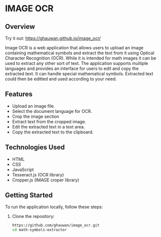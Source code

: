 # IMAGE OCR
## Overview
Try it out: https://ghauwan.github.io/image_ocr/

Image OCR is a web application that allows users to upload an image containing mathematical symbols and extract the text from it using Optical Character Recognition (OCR). While it is intended for math images it can be used to extract any other sort of text. The application supports multiple languages and provides an interface for users to edit and copy the extracted text. It can handle special mathematical symbols. Extracted text could then be editted and used according to your need. 

## Features
- Upload an image file.
- Select the document language for OCR.
- Crop the image section
- Extract text from the cropped image.
- Edit the extracted text in a text area.
- Copy the extracted text to the clipboard.

## Technologies Used
- HTML
- CSS
- JavaScript
- Tesseract.js (OCR library)
- Cropper.js (IMAGE croper library)

## Getting Started
To run the application locally, follow these steps:

1. Clone the repository:
   ```bash
   https://github.com/ghauwan/image_ocr.git
   cd math-symbols-extractor
